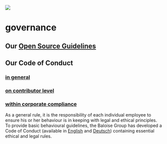 ![](https://upload.wikimedia.org/wikipedia/commons/thumb/1/1f/Icon_DINA_Schwerpunkte_Parldigi_03_Open_Government_Data_Farbig.svg/200px-Icon_DINA_Schwerpunkte_Parldigi_03_Open_Government_Data_Farbig.svg.png)

# governance

## Our [Open Source Guidelines](https://baloise.github.io/open-source/docs/arc42/)

## Our Code of Conduct

### [in general](https://opensource.guide/code-of-conduct/)

### [on contributor level](https://github.com/baloise/open-source/blob/master/CODE_OF_CONDUCT.md#our-pledge)

### [within corporate compliance](https://www.baloise.com/en/home/about-us/what-we-stand-for/corporate-governance.html)

As a general rule, it is the responsibility of each individual employee to ensure his or her behaviour is in keeping with legal and ethical principles. To provide basic behavioural guidelines, the Baloise Group has developed a Code of Conduct (available in [English](https://www.baloise.com/dam/jcr:61f34c11-bcb8-4e44-b648-b80ede1d101f/code-of-conduct-baloise-english.pdf) and [Deutsch](https://www.baloise.com/dam/jcr:aad6ef59-b2f2-4c44-901d-b2247b07fb8e/code-of-conduct-baloise-deutsch.pdf)) containing essential ethical and legal rules.
